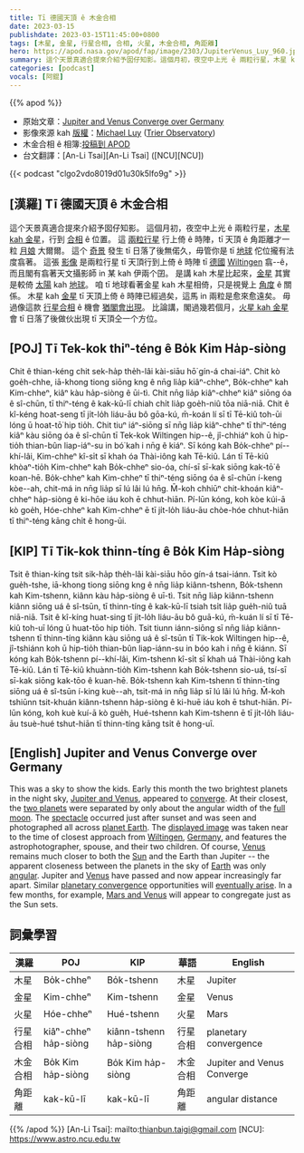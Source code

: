 ```yaml
---
title: Tī 德國天頂 ê 木金合相
date: 2023-03-15
publishdate: 2023-03-15T11:45:00+0800
tags: [木星, 金星, 行星合相, 合相, 火星, 木金合相, 角距離]
hero: https://apod.nasa.gov/apod/fap/image/2303/JupiterVenus_Luy_960.jpg
summary: 這个天景真適合提來介紹予囡仔知影。這個月初，夜空中上光 ê 兩粒行星，木星 kah 金星，行到合相 ê 位置。
categories: [podcast]
vocals: [阿錕]
---
```


{{% apod %}}

- 原始文章：[Jupiter and Venus Converge over Germany](https://apod.nasa.gov/apod/ap230315.html)
- 影像來源 kah [版權][copyright]：[Michael Luy](https://www.instagram.com/luy.michael/) ([Trier Observatory](https://www.lux-trier.info/en/a-astronomical-observatory-trier))
- 木金合相 ê 相簿:[投稿到 APOD](https://www.facebook.com/media/set/?set=a.183908144337771&type=3)
- 台文翻譯：[An-Li Tsai][An-Li Tsai] ([NCU][NCU])

{{< podcast "clgo2vdo8019d01u30k5lfo9g" >}}

## [漢羅] Tī 德國天頂 ê 木金合相
這个天景真適合提來介紹予囡仔知影。
這個月初，夜空中上光 ê 兩粒行星，[木星 kah 金星][Jupiter and Venus]，行到 [合相][converge] ê 位置。
這 [兩粒行星][two planets] 行上倚 ê 時陣，tī 天頂 ê 角距離才一粒 [月娘][full moon] 大爾爾。
這个 [奇景][spectacle] 發生 tī 日落了後無偌久，毋管你是 tī [地球][planet Earth] 佗位攏有法度翕著。
這張 [影像][displayed image] 是兩粒行星 tī 天頂行到上倚 ê 時陣 tī [德國][Germany] [Wiltingen][Wiltingen] 翕--ê，而且閣有翕著天文攝影師 in 某 kah 伊兩个囝。
是講 kah 木星比起來，[金星][Venus 1] 其實是較倚 [太陽][Sun] kah [地球][Earth]。
咱 tī 地球看著金星 kah 木星相倚，只是視覺上 [角度][angular] ê 關係。
木星 kah [金星][Venus 2] tī 天頂上倚 ê 時陣已經過矣，這馬 in 兩粒是愈來愈遠矣。
毋過像這款 [行星合相][planetary convergence] ê 機會 [猶閣會出現][eventually arise]。
比論講，閣過幾若個月，[火星 kah 金星][Mars and Venus] 會 tī 日落了後做伙出現 tī 天頂仝一个方位。

## [POJ] Tī Tek-kok thiⁿ-téng ê Bo̍k Kim Ha̍p-siòng
Chit ê thian-kéng chit sek-ha̍p the̍h-lâi kài-siāu hō͘ gín-á chai-iáⁿ.
Chit kò goe̍h-chhe, iā-khong tiong siōng kng ê nn̄g lia̍p kiâⁿ-chheⁿ, Bo̍k-chheⁿ kah Kim-chheⁿ, kiâⁿ kàu ha̍p-siòng ê ūi-tì.
Chit nn̄g lia̍p kiâⁿ-chheⁿ kiâⁿ siōng óa ê sî-chūn, tī thiⁿ-téng ê kak-kū-lī chiah chi̍t lia̍p goe̍h-niû tōa niā-niā.
Chit ê kî-kéng hoat-seng tī ji̍t-lo̍h liáu-āu bô gōa-kú, m̄-koán lí sī tī Tē-kiû toh-ūi lóng ū hoat-tō͘ hip tio̍h.
Chit tiuⁿ iáⁿ-siōng sī nn̄g lia̍p kiâⁿ-chheⁿ tī thiⁿ-téng kiâⁿ kàu siōng óa ê sî-chūn tī Tek-kok Wiltingen hip--ê, jî-chhiáⁿ koh ū hip-tio̍h thian-bûn liap-iáⁿ-su in bó͘ kah i nn̄g ê kiáⁿ.
Sī kóng kah Bo̍k-chheⁿ pí--khí-lâi, Kim-chheⁿ kî-si̍t sī khah óa Thài-iông kah Tē-kiû.
Lán tī Tē-kiû khòaⁿ-tio̍h Kim-chheⁿ kah Bo̍k-chheⁿ sio-óa, chí-sī sī-kak siōng kak-tō͘ ê koan-hē.
Bo̍k-chheⁿ kah Kim-chheⁿ tī thiⁿ-téng siōng óa ê sî-chūn í-keng kòe--ah, chit-má in nn̄g lia̍p sī lú lâi lú hn̄g.
M̄-koh chhiūⁿ chit-khoán kiâⁿ-chheⁿ ha̍p-siòng ê ki-hōe iáu koh ē chhut-hiān.
Pí-lūn kóng, koh kòe kúi-ā kò goe̍h, Hóe-chheⁿ kah Kim-chheⁿ ē tī ji̍t-lo̍h liáu-āu chòe-hóe chhut-hiān tī thiⁿ-téng kāng chi̍t ê hong-ūi.

## [KIP] Tī Tik-kok thinn-tíng ê Bo̍k Kim Ha̍p-siòng
Tsit ê thian-kíng tsit sik-ha̍p the̍h-lâi kài-siāu hōo gín-á tsai-iánn.
Tsit kò gue̍h-tshe, iā-khong tiong siōng kng ê nn̄g lia̍p kiânn-tshenn, Bo̍k-tshenn kah Kim-tshenn, kiânn kàu ha̍p-siòng ê uī-tì.
Tsit nn̄g lia̍p kiânn-tshenn kiânn siōng uá ê sî-tsūn, tī thinn-tíng ê kak-kū-lī tsiah tsi̍t lia̍p gue̍h-niû tuā niā-niā.
Tsit ê kî-kíng huat-sing tī ji̍t-lo̍h liáu-āu bô guā-kú, m̄-kuán lí sī tī Tē-kiû toh-uī lóng ū huat-tōo hip tio̍h.
Tsit tiunn iánn-siōng sī nn̄g lia̍p kiânn-tshenn tī thinn-tíng kiânn kàu siōng uá ê sî-tsūn tī Tik-kok Wiltingen hip--ê, jî-tshiánn koh ū hip-tio̍h thian-bûn liap-iánn-su in bóo kah i nn̄g ê kiánn.
Sī kóng kah Bo̍k-tshenn pí--khí-lâi, Kim-tshenn kî-si̍t sī khah uá Thài-iông kah Tē-kiû.
Lán tī Tē-kiû khuànn-tio̍h Kim-tshenn kah Bo̍k-tshenn sio-uá, tsí-sī sī-kak siōng kak-tōo ê kuan-hē.
Bo̍k-tshenn kah Kim-tshenn tī thinn-tíng siōng uá ê sî-tsūn í-king kuè--ah, tsit-má in nn̄g lia̍p sī lú lâi lú hn̄g.
M̄-koh tshiūnn tsit-khuán kiânn-tshenn ha̍p-siòng ê ki-huē iáu koh ē tshut-hiān.
Pí-lūn kóng, koh kuè kuí-ā kò gue̍h, Hué-tshenn kah Kim-tshenn ē tī ji̍t-lo̍h liáu-āu tsuè-hué tshut-hiān tī thinn-tíng kāng tsi̍t ê hong-uī.

## [English] Jupiter and Venus Converge over Germany
This was a sky to show the kids.
Early this month the two brightest planets in the night sky, [Jupiter and Venus][Jupiter and Venus], appeared to [converge][converge].
At their closest, the [two planets][two planets] were separated by only about the angular width of the [full moon][full moon].
The [spectacle][spectacle] occurred just after sunset and was seen and photographed all across [planet Earth][planet Earth].
The [displayed image][displayed image] was taken near to the time of closest approach from [Wiltingen][Wiltingen], [Germany][Germany], and features the astrophotographer, spouse, and their two children.
Of course, [Venus][Venus 1] remains much closer to both the [Sun][Sun] and the Earth than Jupiter -- the apparent closeness between the planets in the sky of [Earth][Earth] was only [angular][angular].
Jupiter and [Venus][Venus 2] have passed and now appear increasingly far apart.
Similar [planetary convergence][planetary convergence] opportunities will [eventually arise][eventually arise].
In a few months, for example, [Mars and Venus][Mars and Venus] will appear to congregate just as the Sun sets.

## 詞彙學習

|漢羅|POJ|KIP|華語|English|
|-|-|-|-|-|
|木星|Bo̍k-chheⁿ|Bo̍k-tshenn|木星|Jupiter|
|金星|Kim-chheⁿ|Kim-tshenn|金星|Venus|
|火星|Hóe-chheⁿ|Hué-tshenn|火星|Mars|
|行星合相|kiâⁿ-chheⁿ ha̍p-siòng|kiânn-tshenn ha̍p-siòng|行星合相|planetary convergence|
|木金合相|Bo̍k Kim ha̍p-siòng|Bo̍k Kim ha̍p-siòng|木金合相|Jupiter and Venus Converge|
|角距離|kak-kū-lī|kak-kū-lī|角距離|angular distance|

{{% /apod %}}
[An-Li Tsai]: mailto:thianbun.taigi@gmail.com
[NCU]: https://www.astro.ncu.edu.tw

[copyright]: https://apod.nasa.gov/apod/fap/lib/about_apod.html#srapply
[License]: https://creativecommons.org/licenses/by/2.0/

[Jupiter and Venus]:https://apod.nasa.gov/apod/ap230306.html
[converge]:https://apod.nasa.gov/apod/ap230304.html
[two planets]:https://apod.nasa.gov/apod/ap230305.html
[full moon]:https://apod.nasa.gov/apod/ap211010.html
[spectacle]:https://apod.nasa.gov/apod/ap151108.html"
[planet Earth]:https://apod.nasa.gov/apod/ap220809.html
[displayed image]:https://www.instagram.com/p/CpSqcLYslKQ/
[Wiltingen]:https://en.wikipedia.org/wiki/Wiltingen
[Germany]:https://en.wikipedia.org/wiki/Germany
[Venus 1]:https://apod.nasa.gov/apod/ap220306.html
[Sun]:https://apod.nasa.gov/apod/ap230222.html
[Earth]:https://earthobservatory.nasa.gov/
[angular]:https://www.mathsisfun.com/angles.html
[Venus 2]:https://solarsystem.nasa.gov/planets/venus/in-depth/
[planetary convergence]:https://in-the-sky.org/article.php?term=conjunction&year=2023&tz=0#table
[eventually arise]:https://www.dogalize.com/wp-content/uploads/2017/07/happy-cat.jpg
[Mars and Venus]:https://in-the-sky.org/news.php?id=20230701_15_100
